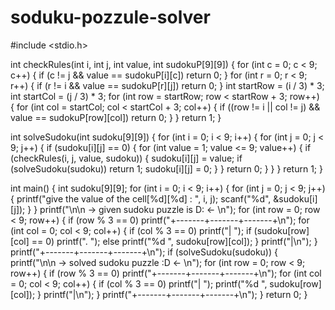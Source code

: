 # soduku-pozzule-solver

#include <stdio.h>

int checkRules(int i, int j, int value, int sudokuP[9][9])
{
	for (int c = 0; c < 9; c++)
	{
		if (c != j && value == sudokuP[i][c])
			return 0;
	}
	for (int r = 0; r < 9; r++)
	{
		if (r != i && value == sudokuP[r][j])
			return 0;
	}
	int startRow = (i / 3) * 3;
	int startCol = (j / 3) * 3;
	for (int row = startRow; row < startRow + 3; row++)
	{
		for (int col = startCol; col < startCol + 3; col++)
		{
			if ((row != i || col != j) && value == sudokuP[row][col])
				return 0;
		}
	}
	return 1;
}

int solveSudoku(int sudoku[9][9])
{
	for (int i = 0; i < 9; i++)
	{
		for (int j = 0; j < 9; j++)
		{
			if (sudoku[i][j] == 0)
			{
				for (int value = 1; value <= 9; value++)
				{
					if (checkRules(i, j, value, sudoku))
					{
						sudoku[i][j] = value;
						if (solveSudoku(sudoku))
							return 1;
						sudoku[i][j] = 0;
					}
				}
				return 0;
			}
		}
	}
	return 1;
}

int main()
{
	int sudoku[9][9];
	for (int i = 0; i < 9; i++)
	{
		for (int j = 0; j < 9; j++)
		{
			printf("give the value of the cell[%d][%d] : ", i, j);
			scanf("%d", &sudoku[i][j]);
		}
	}
	printf("\n\n -> given sudoku puzzle is D: <- \n");
	for (int row = 0; row < 9; row++)
	{
		if (row % 3 == 0)
			printf("+-------+-------+-------+\n");
		for (int col = 0; col < 9; col++)
		{
			if (col % 3 == 0)
				printf("| ");
			if (sudoku[row][col] == 0)
				printf(". ");
			else
				printf("%d ", sudoku[row][col]);
		}
		printf("|\n");
	}
	printf("+-------+-------+-------+\n");
	if (solveSudoku(sudoku))
	{
		printf("\n\n -> solved sudoku puzzle :D <- \n");
		for (int row = 0; row < 9; row++)
		{
			if (row % 3 == 0)
				printf("+-------+-------+-------+\n");
			for (int col = 0; col < 9; col++)
			{
				if (col % 3 == 0)
					printf("| ");
				printf("%d ", sudoku[row][col]);
			}
			printf("|\n");
		}
		printf("+-------+-------+-------+\n");
	}
	return 0;
}
